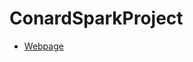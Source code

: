 # ConardSparkProject
- [Webpage](https://s523286.github.io/ConardSparkProject/ "ConardSparkProject Webpage")
